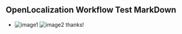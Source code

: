 ## OpenLocalization Workflow Test MarkDown
* ![image1](.\9f7c8c95-67ec-4aac-a16f-a9f332b58fe0.PNG)   ![image2](.\b3e034fb-0de5-45c0-bcb1-ca011237cc21.png) 
thanks!